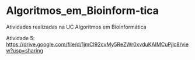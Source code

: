 # Algoritmos_em_Bioinform-tica
Atividades realizadas na UC Algoritmos em Bioinformática


Atividade 5:
https://drive.google.com/file/d/1jmCI92cvMy5ReZWr0xvduKAIMCuPjlc8/view?usp=sharing
